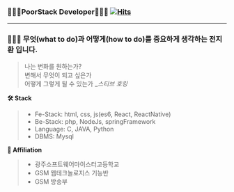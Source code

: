 ### 🧑🏻‍💻PoorStack Developer🧑🏻‍💻 [![Hits](https://hits.seeyoufarm.com/api/count/incr/badge.svg?url=https%3A%2F%2Fgithub.com%2FJohnjihwan&count_bg=%2379C83D&title_bg=%23555555&icon=&icon_color=%23E7E7E7&title=hits&edge_flat=false)](https://hits.seeyoufarm.com)

<!--
**Johnjihwan/Johnjihwan** is a ✨ _special_ ✨ repository because its `README.md` (this file) appears on your GitHub profile. -->

******
 **<h3>🙋🏻‍♂️ 무엇(what to do)과 어떻게(how to do)를 중요하게 생각하는 전지환 입니다.</h3>**
> 나는 변화를 원하는가?  
> 변해서 무엇이 되고 싶은가  
> 어떻게 그렇게 될 수 있는가 _*스티브 호킹*

**🛠 Stack** <br>
> * Fe-Stack: html, css, js(es6, React, ReactNative)  
> * Be-Stack: php, NodeJs, springFramework  
> * Language: C, JAVA, Python  
> * DBMS: Mysql


**🏫 Affiliation**
> - 광주소프트웨어마이스터고등학교  
> - GSM 웹테크놀로지스 기능반  
> - GSM 방송부   
